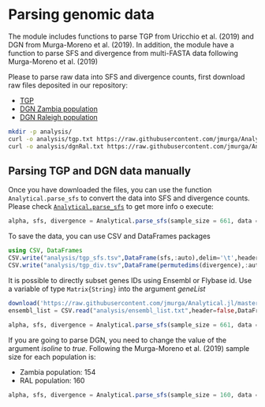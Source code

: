 # Parsing genomic data
The module includes functions to parse TGP from Uricchio et al. (2019) and DGN from Murga-Moreno et al. (2019). In addition, the module have a function to parse SFS and divergence from multi-FASTA data following Murga-Moreno et al. (2019)

Please to parse raw data into SFS and divergence counts, first download raw files deposited in our repository:  

 - [TGP](https://raw.githubusercontent.com/jmurga/Analytical.jl/master/data/tgp.txt)
 - [DGN Zambia population](https://raw.githubusercontent.com/jmurga/Analytical.jl/master/data/dgn_ral.txt)  
 - [DGN Raleigh population](https://raw.githubusercontent.com/jmurga/Analytical.jl/master/data/dgn_zi.txt)  

```bash
mkdir -p analysis/
curl -o analysis/tgp.txt https://raw.githubusercontent.com/jmurga/Analytical.jl/master/data/tgp.txt
curl -o analysis/dgnRal.txt https://raw.githubusercontent.com/jmurga/Analytical.jl/master/data/dgnRal.txt
```
## Parsing TGP and DGN data manually
Once you have downloaded the files, you can use the function ```Analytical.parse_sfs``` to convert the data into SFS and divergence counts. Please check [`Analytical.parse_sfs`](@ref) to get more info o execute:

```julia
alpha, sfs, divergence = Analytical.parse_sfs(sample_size = 661, data = "analysis/tgp.txt")
```

To save the data, you can use CSV and DataFrames packages

```julia
using CSV, DataFrames
CSV.write("analysis/tgp_sfs.tsv",DataFrame(sfs,:auto),delim='\t',header=false)
CSV.write("analysis/tgp_div.tsv",DataFrame(permutedims(divergence),:auto),delim='\t',header=false)
```

It is possible to directly subset genes IDs using Ensembl or Flybase id. Use a variable of type ```Matrix{String}``` into the argument *geneList*

```julia
download('https://raw.githubusercontent.com/jmurga/Analytical.jl/master/data/ensembl_list.txt','analysis/ensembl_list.txt')
ensembl_list = CSV.read("analysis/ensembl_list.txt",header=false,DataFrame) |> Array

alpha, sfs, divergence = Analytical.parse_sfs(sample_size = 661, data = "analysis/tgp.txt",gene_list = ensembl_list)
```

If you are going to parse DGN, you need to change the value of the argument *isoline* to *true*. Following the Murga-Moreno et al. (2019) sample size for each population is:

 - Zambia population: 154
 - RAL population: 160

```julia
alpha, sfs, divergence = Analytical.parse_sfs(sample_size = 160, data = "analysis/dgn_ral.txt",isolines=true)
```